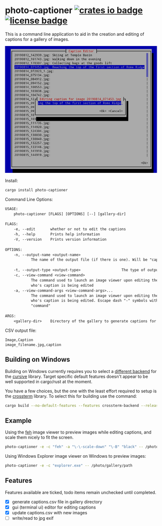 # photo-captioner [![crates io badge](https://img.shields.io/crates/v/photo-captioner.svg)](https://crates.io/crates/photo-captioner) [![license badge](https://img.shields.io/github/license/kellpossible/photo-captioner)](https://github.com/kellpossible/photo-captioner/blob/master/LICENSE.txt)

This is a command line application to aid in the creation and editing of captions for a gallery of images.

![edit menu screenshot](screenshots/edit_menu.png)

Install:

```bash
cargo install photo-captioner
```

Command Line Options:

```txt
USAGE:
    photo-captioner [FLAGS] [OPTIONS] [--] [gallery-dir]

FLAGS:
    -e, --edit       whether or not to edit the captions
    -h, --help       Prints help information
    -V, --version    Prints version information

OPTIONS:
    -n, --output-name <output-name>
            The name of the output file (if there is one). Will be "captions.csv" by default for the "csv" output-type.

    -t, --output-type <output-type>                   The type of output, available options: "csv" [default: csv]
    -c, --view-command <view-command>
            The command used to launch an image viewer upon editing the caption for an image in order to view the image
            who's caption is being edited
    -a, --view-command-args <view-command-args>...
            The command used to launch an image viewer upon editing the caption for an image in order to view the image
            who's caption is being edited. Escape dash "-" symbols with a backslash: "\-". For example: -a "\-\-some"
            "command"

ARGS:
    <gallery-dir>    Directory of the gallery to generate captions for
```

CSV output file:

```csv
Image,Caption
image_filename.jpg,caption
```

## Building on Windows

Building on Windows currently requires you to select a [different backend](https://github.com/gyscos/cursive/wiki/Backends) for the [cursive](https://github.com/gyscos/cursive) library. Target specific default features doesn't appear to be well supported in cargo/rust at the moment.

You have a few choices, but the one with the least effort required to setup is the [crossterm](https://github.com/crossterm-rs/crossterm) library. To select this for building use the command:

```sh
cargo build --no-default-features --features crossterm-backend --release
```

## Example

Using the [feh](https://feh.finalrewind.org/) image viewer to preview images while editing captions, and scale them nicely to fit the screen.

```bash
photo-captioner -e -c "feh" -a "\-\-scale-down" "\-B" "black" -- /photo/gallery/path
```

Using Windows Explorer image viewer on Windows to preview images:

```bash
photo-captioner -e -c "explorer.exe" -- /photo/gallery/path
```

## Features

Features available are ticked, todo items remain unchecked until completed.

- [x] generate captions.csv file in gallery directory
- [x] gui (terminal ui) editor for editing captions
- [x] update captions.csv with new images
- [ ] write/read to jpg exif
